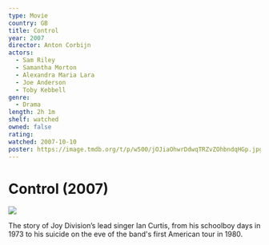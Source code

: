 ```yaml
---
type: Movie
country: GB
title: Control
year: 2007
director: Anton Corbijn
actors:
  - Sam Riley
  - Samantha Morton
  - Alexandra Maria Lara
  - Joe Anderson
  - Toby Kebbell
genre:
  - Drama
length: 2h 1m
shelf: watched
owned: false
rating:
watched: 2007-10-10
poster: https://image.tmdb.org/t/p/w500/jOJiaOhwrDdwqTRZvZOhbndqHGp.jpg
---
```


# Control (2007)

![](https://image.tmdb.org/t/p/w500/jOJiaOhwrDdwqTRZvZOhbndqHGp.jpg)

The story of Joy Division’s lead singer Ian Curtis, from his schoolboy days in 1973 to his suicide on the eve of the band's first American tour in 1980.